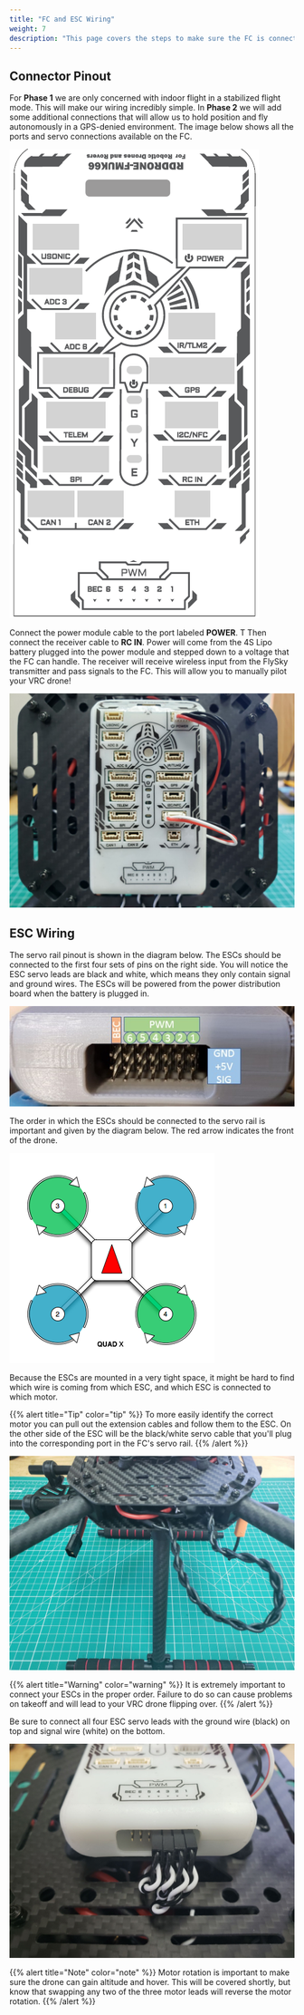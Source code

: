 ```yaml
---
title: "FC and ESC Wiring"
weight: 7
description: "This page covers the steps to make sure the FC is connected properly."
---
```


## Connector Pinout

For **Phase 1** we are only concerned with indoor flight in a stabilized flight mode.
This will make our wiring incredibly simple. In **Phase 2** we will add some additional
connections that will allow us to hold position and fly autonomously in a
GPS-denied environment. The image below shows all the ports and servo
connections available on the FC.

![Port locations and servo connections for FC](fc_pinout.png)

Connect the power module cable to the port labeled **POWER**. T
Then connect the receiver cable to **RC IN**. Power will come from the 4S Lipo battery
plugged into the power module and stepped down to a voltage that the FC can handle.
The receiver will receive wireless input from the FlySky transmitter and pass
signals to the FC. This will allow you to manually pilot your VRC drone!

![FC connected to power and receiver](fc_wiring.jpg)

## ESC Wiring

The servo rail pinout is shown in the diagram below.
The ESCs should be connected to the first four sets of pins on the right side.
You will notice the ESC servo leads are black and white,
which means they only contain signal and ground wires.
The ESCs will be powered from the power distribution board
when the battery is plugged in.

![FC servo rail](servorail.jpg)

The order in which the ESCs should be connected to the servo rail is
important and given by the diagram below. The red arrow
indicates the front of the drone.

![Motor numbering and rotation](px4_motor_order.png)

Because the ESCs are mounted in a very tight space,
it might be hard to find which wire is coming from which ESC,
and which ESC is connected to which motor.

{{% alert title="Tip" color="tip" %}}
To more easily identify the correct motor you can pull out the extension
cables and follow them to the ESC. On the other side of the
ESC will be the black/white servo cable that you'll plug into
the corresponding port in the FC's servo rail.
{{% /alert %}}

![Use the extension cables to identify the right ESC](extension_cables_exposed.jpg)

{{% alert title="Warning" color="warning" %}}
It is extremely important to connect your ESCs in the proper order.
Failure to do so can cause problems on takeoff and will lead to your
VRC drone flipping over.
{{% /alert %}}

Be sure to connect all four ESC servo leads with the ground wire (black) on
top and signal wire (white) on the bottom.

![ESC servo connections with ground (black) on top and signal (white) on bottom](escs_connected.jpg)

{{% alert title="Note" color="note" %}}
Motor rotation is important to make sure the drone can gain altitude and hover.
This will be covered shortly, but know that swapping any two of the three motor
leads will reverse the motor rotation.
{{% /alert %}}
